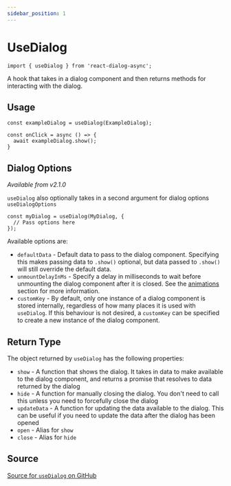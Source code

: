 ```yaml
---
sidebar_position: 1
---
```


# UseDialog
```tsx
import { useDialog } from 'react-dialog-async';
```
A hook that takes in a dialog component and then returns methods for interacting with the dialog.

## Usage
```tsx
const exampleDialog = useDialog(ExampleDialog);

const onClick = async () => {
  await exampleDialog.show();
}
```

## Dialog Options
_Available from v2.1.0_

`useDialog` also optionally takes in a second argument for dialog options
```useDialogOptions```
```tsx
const myDialog = useDialog(MyDialog, {
  // Pass options here
});
```

Available options are:

* `defaultData` - Default data to pass to the dialog component. Specifying this makes passing data to `.show()` optional, but data passed to `.show()` will still override the default data.
* `unmountDelayInMs` - Specify a delay in milliseconds to wait before unmounting the dialog component after it is closed. See the [animations](/animations) section for more information.
* `customKey` - By default, only one instance of a dialog component is stored internally, regardless of how many places it is used with `useDialog`. If this behaviour is not desired, a `customKey` can be specified to create a new instance of the dialog component.

## Return Type
The object returned by `useDialog` has the following properties:
* `show` - A function that shows the dialog. It takes in data to make available to the dialog component, and returns a promise that resolves to data returned by the dialog
* `hide` - A function for manually closing the dialog. You don't need to call this unless you need to forcefully close the dialog
* `updateData` - A function for updating the data available to the dialog. This can be useful if you need to update the data after the dialog has been opened
* `open` - Alias for `show`
* `close` - Alias for `hide`

## Source
[Source for `useDialog` on GitHub](https://github.com/a16n-dev/react-dialog-async/tree/main/packages/react-dialog-async/src/useDialog.ts)
